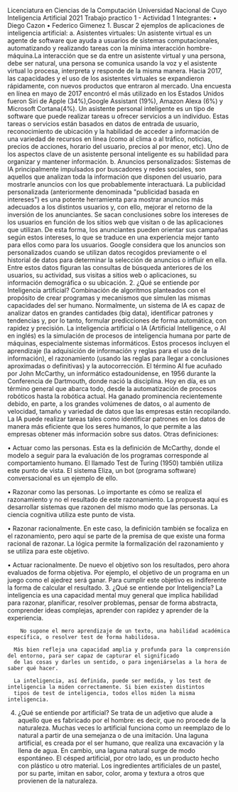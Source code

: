 Licenciatura en Ciencias de la Computación
Universidad Nacional de Cuyo
Inteligencia Artificial 2021
Trabajo practico 1 - Actividad 1
Integrantes: 
    • Diego Cazon
    • Federico Gimenez
    1. Buscar 2 ejemplos de aplicaciones de inteligencia artificial:
        a. Asistentes virtuales: Un asistente virtual es un agente de software que ayuda a usuarios de sistemas computacionales,
        automatizando y realizando tareas con la mínima interacción hombre-máquina.La interacción que se da entre un asistente virtual
        y una persona, debe ser natural, una persona se comunica usando la voz y el asistente virtual lo procesa, interpreta y responde
        de la misma manera. Hacia 2017, las capacidades y el uso de los asistentes virtuales se expandieron rápidamente, con nuevos 
        productos que entraron al mercado. Una encuesta en línea en mayo de 2017 encontró el más utilizado en los Estados Unidos fueron
        Siri de Apple (34%),Google Assistant (19%), Amazon Alexa (6%) y Microsoft Cortana(4%).  Un asistente personal inteligente es un 
        tipo de software que puede realizar tareas u ofrecer servicios a un individuo. Estas tareas o servicios están basados en datos 
        de entrada de usuario, reconocimiento de ubicación y la habilidad de acceder a información de una variedad de recursos en línea
        (como al clima o al tráfico, noticias, precios de acciones, horario del usuario, precios al por menor, etc). Uno de los aspectos
        clave de un asistente personal inteligente es su habilidad para organizar y mantener información.
     b. Anuncios personalizados: Sistemas de IA principalmente impulsados por buscadores y redes sociales, son aquellos que 
        analizan toda la información que disponen del usuario, para mostrarle anuncios con los que probablemente interactuará.
        La publicidad personalizada (anteriormente denominada "publicidad basada en intereses") es una potente herramienta para 
        mostrar anuncios más adecuados a los distintos usuarios y, con ello, mejorar el retorno de la inversión de los anunciantes.
        Se sacan conclusiones sobre los intereses de los usuarios en función de los sitios web que visitan o de las aplicaciones 
        que utilizan. De esta forma, los anunciantes pueden orientar sus campañas según estos intereses, lo que se traduce en una
        experiencia mejor tanto para ellos como para los usuarios. Google considera que los anuncios son personalizados cuando se 
        utilizan datos recogidos previamente o el historial de datos para determinar la selección de anuncios o influir en ella. 
        Entre estos datos figuran las consultas de búsqueda anteriores de los usuarios, su actividad, sus visitas a sitios web o 
        aplicaciones, su información demográfica o su ubicación.
    2. ¿Qué se entiende por Inteligencia artificial?
      Combinación de algoritmos planteados con el propósito de crear programas y mecanismos que simulen las mismas 
      capacidades del ser humano. Normalmente, un sistema de IA es capaz de analizar datos en grandes cantidades 
      (big data), identificar patrones y tendencias y, por lo tanto, formular predicciones de forma automática,
      con rapidez y precisión.
      La inteligencia artificial o IA (Artificial Intelligence, o AI en inglés) es la simulación de procesos de 
      inteligencia humana por parte de máquinas, especialmente sistemas informáticos. Estos procesos incluyen el
      aprendizaje (la adquisición de información y reglas para el uso de la información), el razonamiento (usando
      las reglas para llegar a conclusiones aproximadas o definitivas) y la autocorrección. El término AI fue acuñado 
      por John McCarthy, un informático estadounidense, en 1956 durante la Conferencia de Dartmouth, donde nació la 
      disciplina. Hoy en día, es un término general que abarca todo, desde la automatización de procesos robóticos 
      hasta la robótica actual. Ha ganado prominencia recientemente debido, en parte, a los grandes volúmenes de 
      datos, o al aumento de velocidad, tamaño y variedad de datos que las empresas están recopilando. La IA puede 
      realizar tareas tales como identificar patrones en los datos de manera más eficiente que los seres humanos, 
      lo que permite a las empresas obtener más información sobre sus datos.
      Otras definiciones:
   
   • Actuar como las personas. Esta es la definición de McCarthy, donde el modelo a seguir para la evaluación de 
          los programas corresponde al comportamiento humano. El llamado Test de Turing (1950) también utiliza este punto
          de vista. El sistema Eliza, un bot (programa software) conversacional es un ejemplo de ello.
        
   • Razonar como las personas. Lo importante es cómo se realiza el razonamiento y no el resultado de este
          razonamiento. La propuesta aquí es desarrollar sistemas que razonen del mismo modo que las personas. La ciencia
          cognitiva utiliza este punto de vista.

   • Razonar racionalmente. En este caso, la definición también se focaliza en el razonamiento, pero aquí se parte
          de la premisa de que existe una forma racional de razonar. La lógica permite la formalización del razonamiento 
          y se utiliza para este objetivo.

   • Actuar racionalmente. De nuevo el objetivo son los resultados, pero ahora evaluados de forma objetiva. Por 
          ejemplo, el objetivo de un programa en un juego como el ajedrez será ganar. Para cumplir este objetivo es 
          indiferente la forma de calcular el resultado.
   3. ¿Qué se entiende por Inteligencia?
      La inteligencia es una capacidad mental muy general que implica habilidad para razonar, planificar, resolver problemas, 
      pensar de forma abstracta, comprender ideas complejas, aprender con rapidez y aprender de la experiencia.

        No supone el mero aprendizaje de un texto, una habilidad académica específica, o resolver test de forma habilidosa.

      Más bien refleja una capacidad amplia y profunda para la comprensión del entorno, para ser capaz de capturar el significado
      de las cosas y darles un sentido, o para ingeniárselas a la hora de saber qué hacer.

      La inteligencia, así definida, puede ser medida, y los test de inteligencia la miden correctamente. Si bien existen distintos
      tipos de test de inteligencia, todos ellos miden la misma inteligencia.
   4. ¿Qué se entiende por artificial? 
      Se trata de un adjetivo que alude a aquello que es fabricado por el hombre: es decir, que no procede de la naturaleza. Muchas 
      veces lo artificial funciona como un reemplazo de lo natural a partir de una semejanza o de una imitación. Una laguna artificial,
      es creada por el ser humano, que realiza una excavación y la llena de agua. En cambio, una laguna natural surge de modo espontáneo.
      El césped artificial, por otro lado, es un producto hecho con plástico u otro material. Los ingredientes artificiales de un pastel,
      por su parte, imitan en sabor, color, aroma y textura a otros que provienen de la naturaleza.
